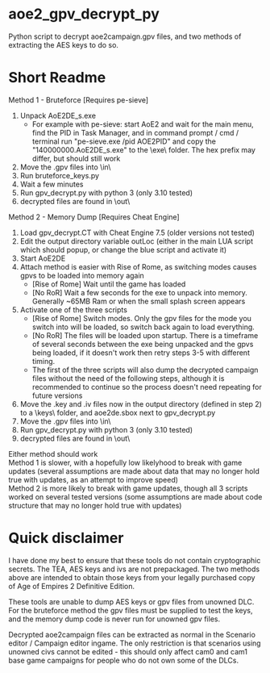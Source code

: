 # aoe2_gpv_decrypt_py
Python script to decrypt aoe2campaign.gpv files, and two methods of extracting the AES keys to do so.

# Short Readme

Method 1 - Bruteforce [Requires pe-sieve]
1. Unpack AoE2DE_s.exe 
    * For example with pe-sieve: start AoE2 and wait for the main menu, find the PID in Task Manager, and in command prompt / cmd / terminal run "pe-sieve.exe /pid AOE2PID" and copy the "140000000.AoE2DE_s.exe" to the \exe\ folder. The hex prefix may differ, but should still work
2. Move the .gpv files into \in\
3. Run bruteforce_keys.py
4. Wait a few minutes
5. Run gpv_decrypt.py with python 3 (only 3.10 tested)
6. decrypted files are found in \out\

Method 2 - Memory Dump [Requires Cheat Engine]
1. Load gpv_decrypt.CT with Cheat Engine 7.5 (older versions not tested)
2. Edit the output directory variable outLoc (either in the main LUA script which should popup, or change the blue script and activate it)
3. Start AoE2DE
4. Attach method is easier with Rise of Rome, as switching modes causes gpvs to be loaded into memory again
    * [Rise of Rome] Wait until the game has loaded
    * [No RoR] Wait a few seconds for the exe to unpack into memory. Generally ~65MB Ram or when the small splash screen appears
5. Activate one of the three scripts
    * [Rise of Rome] Switch modes. Only the gpv files for the mode you switch into will be loaded, so switch back again to load everything.
    * [No RoR] The files will be loaded upon startup. There is a timeframe of several seconds between the exe being unpacked and the gpvs being loaded, if it doesn't work then retry steps 3-5 with different timing.
    * The first of the three scripts will also dump the decrypted campaign files without the need of the following steps, although it is recommended to continue so the process doesn't need repeating for future versions
7. Move the .key and .iv files now in the output directory (defined in step 2) to a \keys\ folder, and aoe2de.sbox next to gpv_decrypt.py
8. Move the .gpv files into \in\
9. Run gpv_decrypt.py with python 3 (only 3.10 tested)
10. decrypted files are found in \out\

Either method should work  
Method 1 is slower, with a hopefully low likelyhood to break with game updates (several assumptions are made about data that may no longer hold true with updates, as an attempt to improve speed)  
Method 2 is more likely to break with game updates, though all 3 scripts worked on several tested versions (some assumptions are made about code structure that may no longer hold true with updates)  

# Quick disclaimer

I have done my best to ensure that these tools do not contain cryptographic secrets. The TEA, AES keys and ivs are not prepackaged. The two methods above are intended to obtain those keys from your legally purchased copy of Age of Empires 2 Definitive Edition.

These tools are unable to dump AES keys or gpv files from unowned DLC. For the bruteforce method the gpv files must be supplied to test the keys, and the memory dump code is never run for unowned gpv files.

Decrypted aoe2campaign files can be extracted as normal in the Scenario editor / Campaign editor ingame. The only restriction is that scenarios using unowned civs cannot be edited - this should only affect cam0 and cam1 base game campaigns for people who do not own some of the DLCs.

